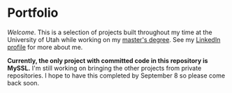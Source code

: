# Portfolio
*Welcome*. This is a selection of projects built throughout my time at the University of Utah while working on my [master's degree](https://msd.utah.edu). See my [LinkedIn profile](linkedin.com/in/mattjosse) for more about me.

**Currently, the only project with committed code in this repository is MySSL.** I'm still working on bringing the other projects from private repositories. I hope to have this completed by September 8 so please come back soon.
